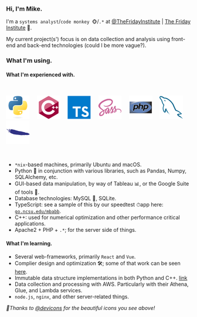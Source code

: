 <!-- <link rel="stylesheet" type="text/css" media="all" href="styles/styles.css" /> -->

### Hi, I'm Mike.

I'm a `systems analyst`/`code monkey 🐵`/`.*` at
[@TheFridayInstitute](https://github.com/TheFridayInstitute) |
[The Friday Institute](https://www.fi.ncsu.edu/) 🐺.

My current project(s') focus is on data collection and analysis using front-end and
back-end technologies (could I be more vague?).

### What I'm using.

#### What I'm experienced with.

&nbsp;

<div>
    <img src="https://raw.githubusercontent.com/mkbabb/mkbabb/master/assets/icons/python/python-original.svg" height="64"/>
    &nbsp;
    &nbsp;
    <img src="https://raw.githubusercontent.com/mkbabb/mkbabb/master/assets/icons/cplusplus/cplusplus-original.svg" height="64"/>
    &nbsp;
    &nbsp;
    <img src="https://raw.githubusercontent.com/mkbabb/mkbabb/master/assets/icons/typescript/typescript-original.svg" height="64"/>
    &nbsp;
    &nbsp;
    <img src="https://raw.githubusercontent.com/mkbabb/mkbabb/master/assets/icons/sass/sass-original.svg" height="64"/>
    &nbsp;
    &nbsp;
    <img src="https://raw.githubusercontent.com/mkbabb/mkbabb/master/assets/icons/php/php-original.svg" height="64"/>
    &nbsp;
    &nbsp;
    <img src="https://raw.githubusercontent.com/mkbabb/mkbabb/master/assets/icons/mysql/mysql-original.svg" height="64"/>
    &nbsp;
    &nbsp;
    <img src="https://raw.githubusercontent.com/mkbabb/mkbabb/master/assets/icons/apache/apache-plain.svg" height="64"/>
    &nbsp;
    &nbsp;
</div>

&nbsp;

-   `*nix`-based machines, primarily Ubuntu and macOS.
-   Python 🐍 in conjunction with various libraries, such as Pandas, Numpy, SQLAlchemy,
    etc.
-   GUI-based data manipulation, by way of Tableau 📊, or the Google Suite of tools 📑.
-   Database technologies: MySQL 🐬, SQLite.
-   TypeScript: see a sample of this by our speedtest ⏱app here:
    [`go.ncsu.edu/mbabb`](https://www.go.ncsu.edu/mbabb).
-   C++: used for numerical optimization and other performance critical applications.
-   Apache2 + PHP + `.*`; for the server side of things.

#### What I'm learning.

-   Several web-frameworks, primarily `React` and `Vue`.
-   Complier design and optimization 🛠; some of that work can be seen
    [here](https://github.com/mkbabb/parse-that).
-   Immutable data structure implementations in both Python and C++.
    [link](https://github.com/mkbabb/immutable-vector)
-   Data collection and processing with AWS. Particularly with their Athena, Glue, and
    Lambda services.
-   `node.js`, `nginx`, and other server-related things.

_🎉Thanks to [@devicons](https://github.com/devicons) for the beautiful icons you see
above!_

